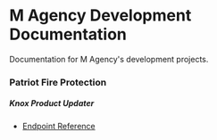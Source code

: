 # M Agency Development Documentation
Documentation for M Agency's development projects.

### Patriot Fire Protection
##### Knox Product Updater
- [Endpoint Reference](https://github.com/m-agency/m-dev-documentation/blob/main/Patriot%20Fire%20Protection/Knox%20Product%20Updater/endpoints.md)
